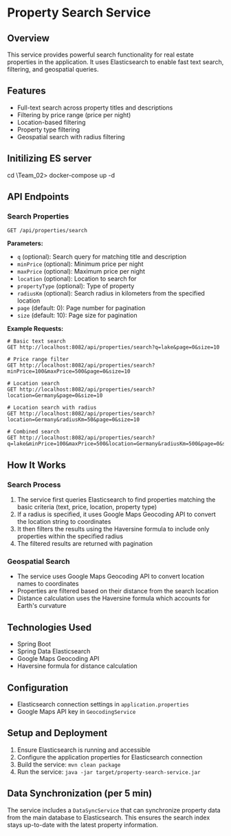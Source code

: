 # Property Search Service

## Overview
This service provides powerful search functionality for real estate properties in the application. It uses Elasticsearch to enable fast text search, filtering, and geospatial queries.

## Features
- Full-text search across property titles and descriptions
- Filtering by price range (price per night)
- Location-based filtering
- Property type filtering
- Geospatial search with radius filtering

## Initilizing ES server
cd \Team_02> 
docker-compose up -d

## API Endpoints

### Search Properties
```
GET /api/properties/search
```

**Parameters:**
- `q` (optional): Search query for matching title and description
- `minPrice` (optional): Minimum price per night
- `maxPrice` (optional): Maximum price per night
- `location` (optional): Location to search for
- `propertyType` (optional): Type of property
- `radiusKm` (optional): Search radius in kilometers from the specified location
- `page` (default: 0): Page number for pagination
- `size` (default: 10): Page size for pagination

**Example Requests:**
```
# Basic text search
GET http://localhost:8082/api/properties/search?q=lake&page=0&size=10

# Price range filter
GET http://localhost:8082/api/properties/search?minPrice=100&maxPrice=500&page=0&size=10

# Location search
GET http://localhost:8082/api/properties/search?location=Germany&page=0&size=10

# Location search with radius
GET http://localhost:8082/api/properties/search?location=Germany&radiusKm=50&page=0&size=10

# Combined search
GET http://localhost:8082/api/properties/search?q=lake&minPrice=100&maxPrice=500&location=Germany&radiusKm=500&page=0&size=10
```

## How It Works

### Search Process
1. The service first queries Elasticsearch to find properties matching the basic criteria (text, price, location, property type)
2. If a radius is specified, it uses Google Maps Geocoding API to convert the location string to coordinates
3. It then filters the results using the Haversine formula to include only properties within the specified radius
4. The filtered results are returned with pagination

### Geospatial Search
- The service uses Google Maps Geocoding API to convert location names to coordinates
- Properties are filtered based on their distance from the search location
- Distance calculation uses the Haversine formula which accounts for Earth's curvature

## Technologies Used
- Spring Boot
- Spring Data Elasticsearch
- Google Maps Geocoding API
- Haversine formula for distance calculation

## Configuration
- Elasticsearch connection settings in `application.properties`
- Google Maps API key in `GeocodingService`

## Setup and Deployment
1. Ensure Elasticsearch is running and accessible
2. Configure the application properties for Elasticsearch connection
3. Build the service: `mvn clean package`
4. Run the service: `java -jar target/property-search-service.jar`

## Data Synchronization (per 5 min)
The service includes a `DataSyncService` that can synchronize property data from the main database to Elasticsearch. This ensures the search index stays up-to-date with the latest property information. 